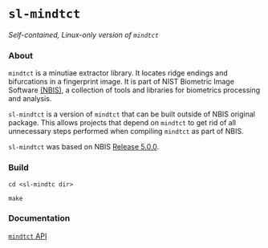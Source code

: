 # `sl-mindtct`
*Self-contained, Linux-only version of `mindtct`*

### About
`mindtct` is a minutiae extractor library. It locates ridge endings and bifurcations in a fingerprint image. It is part of NIST Biometric Image Software [(NBIS)](https://www.nist.gov/services-resources/software/nist-biometric-image-software-nbis), a collection of tools and libraries for biometrics processing and analysis.

`sl-mindtct` is a version of `mindtct` that can be built outside of NBIS original package. This allows projects that depend on `mindtct` to get rid of all unnecessary steps performed when compiling `mindtct` as part of NBIS.

`sl-mindtct` was based on NBIS [Release 5.0.0](http://nigos.nist.gov:8080/nist/nbis/nbis_v5_0_0.zip).

### Build
`cd <sl-mindtc dir>`

`make`

### Documentation
[`mindtct` API](https://www.nist.gov/publications/users-guide-nist-biometric-image-software-nbis)


